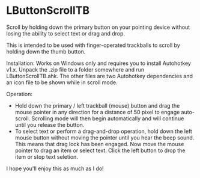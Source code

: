 # LButtonScrollTB

Scroll by holding down the primary button on your pointing device without losing the ability to select text or drag and drop.

This is intended to be used with finger-operated trackballs to scroll by holding down the thumb button.

Installation:
Works on Windows only and requires you to install Autohotkey v1.x. Unpack the .zip file to a folder somewhere and run LButtonScrollTB.ahk. The other files are two Autohotkey dependencies and an icon file to be shown while in scroll mode.

Operation:
- Hold down the primary / left trackball (mouse) button and drag the mouse pointer in any direction for a distance of 50 pixel to engage auto-scroll. Scrolling mode will then begin automatically and will continue until you release the button.
- To select text or perform a drag-and-drop operation, hold down the left mouse button without moving the pointer until you hear the beep sound. This means that drag lock has been engaged. Now move the mouse pointer to drag an item or select text. Click the left button to drop the item or stop text seletion.

I hope you'll enjoy this as much as I do!
